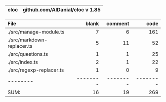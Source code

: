 cloc|github.com/AlDanial/cloc v 1.85
--- | ---

File|blank|comment|code
:-------|-------:|-------:|-------:
./src/manage-module.ts|7|6|161
./src/markdown-replacer.ts|5|11|52
./src/questions.ts|1|1|25
./src/index.ts|2|1|22
./src/regexp-replacer.ts|1|0|9
--------|--------|--------|--------
SUM:|16|19|269
